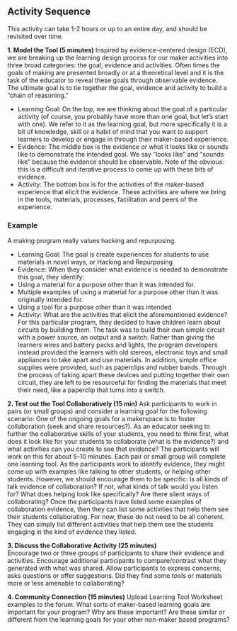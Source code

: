 ## Activity Sequence 
This activity can take 1-2 hours or up to an entire day, and should be revisited over time.

**1. Model the Tool (5 minutes)** Inspired by evidence-centered design (ECD), we are breaking up the learning design process for our maker activities into three broad categories: the goal, evidence and activities.  Often times the goals of making are presented broadly or at a theoretical level and it is the task of the educator to reveal these goals through observable evidence. The ultimate goal is to tie together the goal, evidence and activity to build a “chain of reasoning.”
 * Learning Goal: On the top, we are thinking about the goal of a particular activity (of course, you probably have more than one goal, but let’s start with one). We refer to it as the learning goal, but more specifically it is a bit of knowledge, skill or a habit of mind that you want to support learners to develop or engage in through their maker-based experience. 
 * Evidence: The middle box is the evidence or what it looks like or sounds like to demonstrate the intended goal.  We say “looks like” and “sounds like” because the evidence should be observable. Note of the obvious: this is a difficult and iterative process to come up with these bits of evidence.
 * Activity: The bottom box is for the activities of the maker-based experience that elicit the evidence. These activities are where we bring in the tools, materials, processes, facilitation and peers of the experience.

### Example
A making program really values hacking and repurposing. 
 
 * Learning Goal: The goal is create experiences for students to use materials in novel ways, or Hacking and Repurposing
 * Evidence: When they consider what evidence is needed to demonstrate this goal, they identify:
  * Using a material for a purpose other than it was intended for.
  * Multiple examples of using a material for a purpose other than it was originally intended for.
  * Using a tool for a purpose other than it was intended
* Activity:  What are the activities that elicit the aforementioned evidence? For this particular program, they decided to have children learn about circuits by building them. The task was to build their own simple circuit with a power source, an output and a switch. Rather than giving the learners wires and battery packs and lights, the program developers instead provided the learners with old stereos, electronic toys and small appliances to take apart and use materials. In addition, simple office supplies were provided, such as paperclips and rubber bands. Through the process of taking apart these devices and putting together their own circuit, they are left to be resourceful for finding the materials that meet their need, like a paperclip that turns into a switch.  

**2. Test out the Tool Collaboratively (15 min)**
Ask participants to work in pairs (or small groups) and consider a learning goal for the following scenario: One of the ongoing goals for a makerspace is to foster collaboration (seek and share resources?).  As an educator seeking to further the collaborative skills of your students, you need to think first, what does it look like for your students to collaborate (what is the evidence?) and what activities can you create to see that evidence? The participants will work on this for about 5-10 minutes. Each pair or small group will complete one learning tool.
As the participants work to identify evidence, they might come up with examples like talking to other students, or helping other students. However, we should encourage them to be specific: Is all kinds of talk evidence of collaboration? If not, what kinds of talk would you listen for? What does helping look like specifically? Are there silent ways of collaborating?
Once the participants have listed some examples of collaboration evidence, then they can list some activities that help them see their students collaborating. For now, these do not need to be all coherent. They can simply list different activities that help them see the students engaging in the kind of evidence they listed.

**3. Discuss the Collaborative Activity (25 minutes)**  
Encourage two or three groups of participants to share their evidence and activities. 
Encourage additional participants to compare/contrast what they generated with what was shared. 
Allow participants to express concerns, asks questions or offer suggestions. Did they find some tools or materials more or less amenable to collaborating?

**4. Community Connection (15 minutes)** 
Upload Learning Tool Worksheet examples to the forum. 
What sorts of maker-based learning goals are important for your program? Why are these important? Are these similar or different from the learning goals for your other non-maker based programs?
